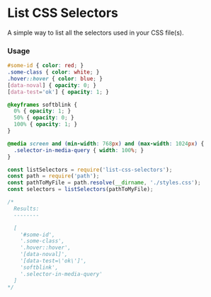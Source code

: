 # List CSS Selectors

A simple way to list all the selectors used in your CSS file(s).


### Usage

```css
#some-id { color: red; }
.some-class { color: white; }
.hover::hover { color: blue; }
[data-noval] { opacity: 0; }
[data-test='ok'] { opacity: 1; }

@keyframes softblink {
  0% { opacity: 1; }
  50% { opacity: 0; }
  100% { opacity: 1; }
}

@media screen and (min-width: 768px) and (max-width: 1024px) {
  .selector-in-media-query { width: 100%; }
}

```


```javascript
const listSelectors = require('list-css-selectors');
const path = require('path');
const pathToMyFile = path.resolve(__dirname, './styles.css');
const selectors = listSelectors(pathToMyFile);

/*
  Results:
  --------

  [
    '#some-id',
    '.some-class',
    '.hover::hover',
    '[data-noval]',
    '[data-test=\'ok\']',
    'softblink',
    '.selector-in-media-query'
  ]
*/
```
